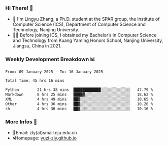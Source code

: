 ### Hi There! 👋 
- 🐳 I'm Lingyu Zhang, a Ph.D. student at the SPAR group, the Institute of Computer Science (ICS), Department of Computer Science and Technology, Nanjing University.
- 🧑‍🎓 Before joining ICS, I obtained my Bachelor’s in Computer Science and Technology from Kuang Yaming Honors School, Nanjing University, Jiangsu, China in 2021.

### Weekly Development Breakdown :bar_chart:

<!--START_SECTION:waka-->

```txt
From: 09 January 2025 - To: 16 January 2025

Total Time: 45 hrs 16 mins

Python        21 hrs 38 mins  ████████████░░░░░░░░░░░░░   47.79 %
Markdown      8 hrs 25 mins   ████▓░░░░░░░░░░░░░░░░░░░░   18.62 %
XML           4 hrs 49 mins   ██▓░░░░░░░░░░░░░░░░░░░░░░   10.65 %
Other         4 hrs 36 mins   ██▓░░░░░░░░░░░░░░░░░░░░░░   10.20 %
sh            4 hrs 36 mins   ██▓░░░░░░░░░░░░░░░░░░░░░░   10.16 %
```

<!--END_SECTION:waka-->

<!--
### Github Contributions :octocat:

![](https://raw.githubusercontent.com/yuzi-zly/yuzi-zly/output/github-contribution-grid-snake.svg)              
-->

### More Infos 📖

- 📧Email: zly(at)smail.nju.edu.cn
- 🌀Homepage: [yuzi-zly.github.io](https://yuzi-zly.github.io/)

